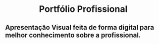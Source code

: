 <h1 align ="center"> Portfólio Profissional</h1>
<h2>Apresentação Visual feita de forma digital para melhor conhecimento sobre a profissional. </h2>
